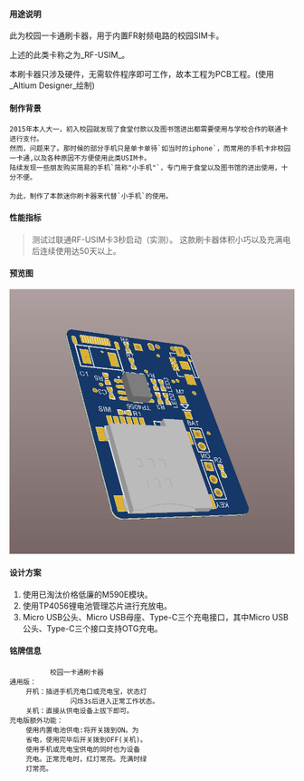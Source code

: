 #### 用途说明
此为校园一卡通刷卡器，用于内置FR射频电路的校园SIM卡。

上述的此类卡称之为_RF-USIM_。

本刷卡器只涉及硬件，无需软件程序即可工作，故本工程为PCB工程。(使用_Altium Designer_绘制)

#### 制作背景

	2015年本人大一，初入校园就发现了食堂付款以及图书馆进出都需要使用与学校合作的联通卡进行支付。
	然而，问题来了。那时候的部分手机只是单卡单待`如当时的iphone`，而常用的手机卡非校园一卡通,以及各种原因不方便使用此类USIM卡。
	陆续发现一些朋友购买简易的手机`简称"小手机"`，专门用于食堂以及图书馆的进出使用，十分不便。

    为此，制作了本款迷你刷卡器来代替`小手机`的使用。


#### 性能指标
> 测试过联通RF-USIM卡3秒启动（实测）。
> 这款刷卡器体积小巧以及充满电后连续使用达50天以上。

#### 预览图
![SwipingCard PCB_3D](https://github.com/ClimbSnail/SwipingCard/blob/master/Figure/PCB_3D.png)



#### 设计方案
1. 使用已淘汰价格低廉的M590E模块。
2. 使用TP4056锂电池管理芯片进行充放电。
3. Micro USB公头、Micro USB母座、Type-C三个充电接口，其中Micro USB公头、Type-C三个接口支持OTG充电。

#### 铭牌信息

			  校园一卡通刷卡器
	通用版：
		开机：插进手机充电口或充电宝，状态灯
				   闪烁3s后进入正常工作状态。
		关机：直接从供电设备上拔下即可。
	充电版额外功能：
		使用内置电池供电:将开关拨到ON。为
		省电，使用完毕后开关拨到OFF(关机)。
		使用手机或充电宝供电的同时也为设备
		充电。正常充电时，红灯常亮。充满时绿
		灯常亮。
		
